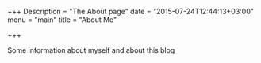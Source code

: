 +++
Description = "The About page"
date = "2015-07-24T12:44:13+03:00"
menu = "main"
title = "About Me"

+++

Some information about myself
and about this blog
